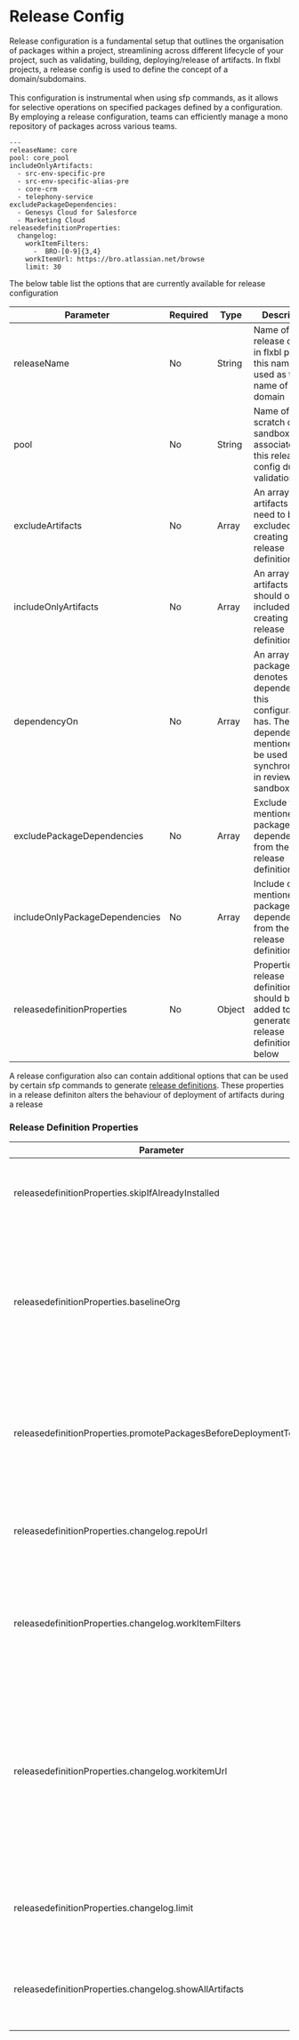 # Release Config

Release configuration is a fundamental setup that outlines the organisation of packages within a project, streamlining across different lifecycle of your project, such as validating, building, deploying/release of artifacts. In flxbl projects, a release config is used to define the concept of a domain/subdomains.\
\
This configuration is instrumental when using sfp commands, as it allows for selective operations on specified packages defined by a configuration. By employing a release configuration, teams can efficiently manage a mono repository of packages  across various teams.&#x20;



```
---
​releaseName: core
pool: core_pool
includeOnlyArtifacts:
  - src-env-specific-pre
  - src-env-specific-alias-pre
  - core-crm
  - telephony-service
excludePackageDependencies:
  - Genesys Cloud for Salesforce
  - Marketing Cloud
releasedefinitionProperties:
  changelog:
    workItemFilters:
      -  BRO-[0-9]{3,4}
    workItemUrl: https://bro.atlassian.net/browse
    limit: 30
```

The below table list the options that are currently available for release configuration

<table><thead><tr><th>Parameter</th><th>Required</th><th width="134">Type</th><th>Description</th></tr></thead><tbody><tr><td>releaseName</td><td>No</td><td>String</td><td>Name of the release config, in flxbl project, this name is used as the name of the domain</td></tr><tr><td>pool</td><td>No</td><td>String</td><td>Name of the scratch org or sandbox pool associated with this release config during validation</td></tr><tr><td>excludeArtifacts</td><td>No</td><td>Array</td><td>An array of artifacts that need to be excluded while creating the release definition</td></tr><tr><td>includeOnlyArtifacts</td><td>No</td><td>Array</td><td>An array of artifacts that should only be included while creating the release definition</td></tr><tr><td>dependencyOn</td><td>No</td><td>Array</td><td>An array of packages  that denotes the dependency this configuration has.  The dependencies mentioned  will be used for synchronization in review sandboxes</td></tr><tr><td>excludePackageDependencies</td><td>No</td><td>Array</td><td>Exclude the mentioned package dependencies from the release definition</td></tr><tr><td>includeOnlyPackageDependencies</td><td>No</td><td>Array</td><td>Include only the mentioned package dependencies from the release definition</td></tr><tr><td>releasedefinitionProperties</td><td>No</td><td>Object</td><td>Properties of release definition that should be added to the generated release definition. See below</td></tr></tbody></table>

A release configuration also can contain additional options that can be used by certain sfp commands to generate [release definitions](../releasing-artifacts/release-definitions.md). These properties in a release definiton alters the behaviour of deployment of artifacts during a release



### Release Definition Properties

| Parameter                                                        | Required | Type    | Description                                                                                                                                                    |
| ---------------------------------------------------------------- | -------- | ------- | -------------------------------------------------------------------------------------------------------------------------------------------------------------- |
| releasedefinitionProperties.skipIfAlreadyInstalled               | No       | boolean | Skip installation of artifact if it's already installed in target org                                                                                          |
| releasedefinitionProperties.baselineOrg                          | No       | string  | The org used to decide whether to to skip installation of an artifact. Defaults to the target org when not provided                                            |
| releasedefinitionProperties.promotePackagesBeforeDeploymentToOrg | No       | string  | Promote packages before they are installed into an org that matches alias of the org                                                                           |
| releasedefinitionProperties.changelog.repoUrl                    | No       | Prop    | The URL of the version control system to push changelog files                                                                                                  |
| releasedefinitionProperties.changelog.workItemFilters            | No       | Prop    | An array of regular expression used to identify work items in your commit messages                                                                             |
| releasedefinitionProperties.changelog.workitemUrl                | No       | Prop    | The generic URL of work items, to which to append work item codes. Allows easy redirection to user stories by clicking on the work-item link in the changelog. |
| releasedefinitionProperties.changelog.limit                      | No       | Prop    | Limit the number of releases to display in the changelog markdown                                                                                              |
| releasedefinitionProperties.changelog.showAllArtifacts           | No       | Prop    | Whether to show artifacts that haven't changed between releases                                                                                                |
